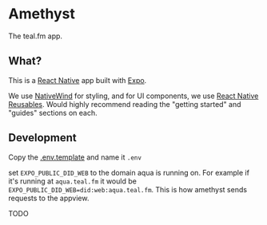 # Amethyst

The teal.fm app.

## What?

This is a [React Native](https://reactnative.dev/) app built with [Expo](https://expo.dev/).

We use [NativeWind](https://nativewind.dev/) for styling, and for UI components, we use [React Native Reusables](https://github.com/mrzachnugent/react-native-reusables).
Would highly recommend reading the "getting started" and "guides" sections on each.

## Development

Copy the [.env.template](.env.template) and name it `.env`

set `EXPO_PUBLIC_DID_WEB` to the domain aqua is running on.
For example if it's running at `aqua.teal.fm` it would be
`EXPO_PUBLIC_DID_WEB=did:web:aqua.teal.fm`. This is how amethyst sends requests to the appview.

TODO
